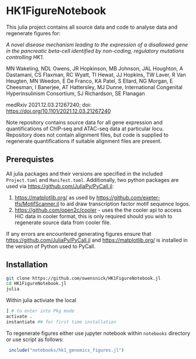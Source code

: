 # HK1FigureNotebook

This julia project contains all source data and code to analyse data and regenerate figures for:



*A novel disease mechanism leading to the expression of a disallowed gene in the pancreatic beta-cell identified by non-coding, regulatory mutations controlling HK1.*

MN Wakeling, NDL Owens, JR Hopkinson, MB Johnson, JAL Houghton, A Dastamani, CS Flaxman, RC Wyatt, TI Hewat, JJ Hopkins, TW Laver, R Van Heugten, MN Weedon, E De Franco, KA Patel, S Ellard, NG Morgan, E Cheesman, I Banerjee, AT Hattersley, MJ Dunne, International Congenital Hyperinsulinism Consortium, SJ Richardson, SE Flanagan

medRxiv 2021.12.03.21267240; doi: https://doi.org/10.1101/2021.12.03.21267240


Note repository contains source data for all gene expression and quantifications of ChIP-seq and ATAC-seq data at particular locu. Repository does not contain alignment files, but code is supplied to regenerate quantifications if suitable alignment files are present.

## Prerequistes
All julia packages and their versions are specified in the included `Project.toml` and `Manifest.toml`. Additionally, two python packages are used via https://github.com/JuliaPy/PyCall.jl:

  1. https://matplotlib.org/ as used by https://github.com/exeter-tfs/MotifScanner.jl to aid draw transcription factor motif sequence logos.
  2. https://github.com/open2c/cooler - uses the the cooler api to access HiC data in cooler format, this is only required should you wish to regenerate source data from cooler file.

If any errors are encountered generating figures ensure that https://github.com/JuliaPy/PyCall.jl and https://matplotlib.org/ is installed in the version of Python used to PyCall.


## Installation
```bash
git clone https://github.com/owensnick/HK1FigureNotebook.jl
cd HK1FigureNotebook.jl
julia
```
Within julia activiate the local 
```julia
] # to enter into Pkg mode
activate .
instantiate ## for first time installation
```
To regenerate figures either use jupyter notebook within `notebooks` directory or use script as follows:
```julia
 include("notebooks/hk1_genomics_figures.jl")
 ```
